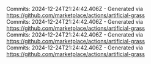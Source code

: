 Commits: 2024-12-24T21:24:42.406Z - Generated via https://github.com/marketplace/actions/artificial-grass
<br>
Commits: 2024-12-24T21:24:42.406Z - Generated via https://github.com/marketplace/actions/artificial-grass
<br>
Commits: 2024-12-24T21:24:42.406Z - Generated via https://github.com/marketplace/actions/artificial-grass
<br>
Commits: 2024-12-24T21:24:42.406Z - Generated via https://github.com/marketplace/actions/artificial-grass
<br>
